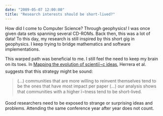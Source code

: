 ```yaml
---
date: "2009-05-07 12:00:00"
title: "Research interests should be short-lived?"
---
```




How did I come to Computer Science? Through geophysics! I was once given data sets spanning several CD-ROMs. Back then, this was a lot of data! To this day, my research is still inspired by this short gig in geophysics. I keep trying to bridge mathematics and software implementations.

This warped path was beneficial to me. I still feel the need to keep my brain on its toes. In [Mapping the evolution of scientiï¬c ideas](http://arxiv.org/pdf/0904.1234v1), Herrera et al. suggests that this strategy might be sound:

> (&hellip;) communities that are more willing to reinvent themselves tend to be the ones that have most impact per paper (&hellip;) our analysis shows that communities with a higher ï¬tness tend to be short-lived.


Good researchers  need to be exposed to strange or surprising ideas and problems. Attending the same conference year after year does not count.


